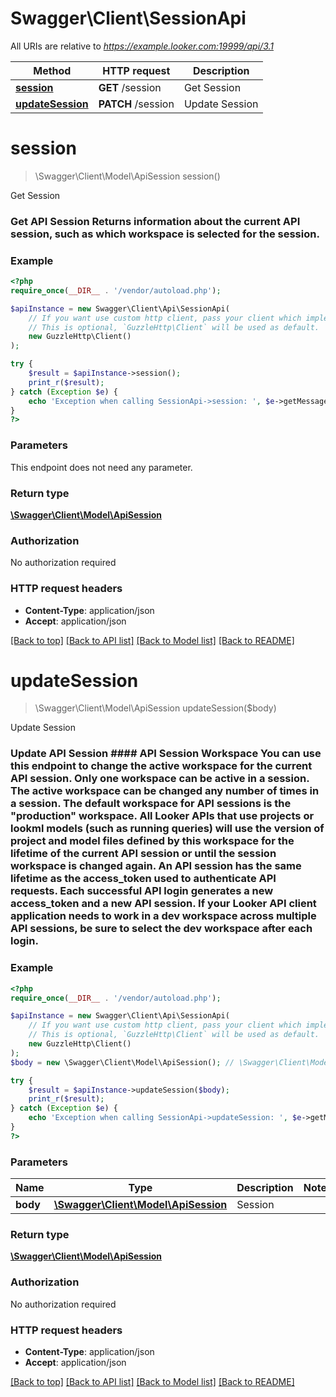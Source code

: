 # Swagger\Client\SessionApi

All URIs are relative to *https://example.looker.com:19999/api/3.1*

Method | HTTP request | Description
------------- | ------------- | -------------
[**session**](SessionApi.md#session) | **GET** /session | Get Session
[**updateSession**](SessionApi.md#updateSession) | **PATCH** /session | Update Session


# **session**
> \Swagger\Client\Model\ApiSession session()

Get Session

### Get API Session  Returns information about the current API session, such as which workspace is selected for the session.

### Example
```php
<?php
require_once(__DIR__ . '/vendor/autoload.php');

$apiInstance = new Swagger\Client\Api\SessionApi(
    // If you want use custom http client, pass your client which implements `GuzzleHttp\ClientInterface`.
    // This is optional, `GuzzleHttp\Client` will be used as default.
    new GuzzleHttp\Client()
);

try {
    $result = $apiInstance->session();
    print_r($result);
} catch (Exception $e) {
    echo 'Exception when calling SessionApi->session: ', $e->getMessage(), PHP_EOL;
}
?>
```

### Parameters
This endpoint does not need any parameter.

### Return type

[**\Swagger\Client\Model\ApiSession**](../Model/ApiSession.md)

### Authorization

No authorization required

### HTTP request headers

 - **Content-Type**: application/json
 - **Accept**: application/json

[[Back to top]](#) [[Back to API list]](../../README.md#documentation-for-api-endpoints) [[Back to Model list]](../../README.md#documentation-for-models) [[Back to README]](../../README.md)

# **updateSession**
> \Swagger\Client\Model\ApiSession updateSession($body)

Update Session

### Update API Session  #### API Session Workspace  You can use this endpoint to change the active workspace for the current API session.  Only one workspace can be active in a session. The active workspace can be changed any number of times in a session.  The default workspace for API sessions is the \"production\" workspace.  All Looker APIs that use projects or lookml models (such as running queries) will use the version of project and model files defined by this workspace for the lifetime of the current API session or until the session workspace is changed again.  An API session has the same lifetime as the access_token used to authenticate API requests. Each successful API login generates a new access_token and a new API session.  If your Looker API client application needs to work in a dev workspace across multiple API sessions, be sure to select the dev workspace after each login.

### Example
```php
<?php
require_once(__DIR__ . '/vendor/autoload.php');

$apiInstance = new Swagger\Client\Api\SessionApi(
    // If you want use custom http client, pass your client which implements `GuzzleHttp\ClientInterface`.
    // This is optional, `GuzzleHttp\Client` will be used as default.
    new GuzzleHttp\Client()
);
$body = new \Swagger\Client\Model\ApiSession(); // \Swagger\Client\Model\ApiSession | Session

try {
    $result = $apiInstance->updateSession($body);
    print_r($result);
} catch (Exception $e) {
    echo 'Exception when calling SessionApi->updateSession: ', $e->getMessage(), PHP_EOL;
}
?>
```

### Parameters

Name | Type | Description  | Notes
------------- | ------------- | ------------- | -------------
 **body** | [**\Swagger\Client\Model\ApiSession**](../Model/ApiSession.md)| Session |

### Return type

[**\Swagger\Client\Model\ApiSession**](../Model/ApiSession.md)

### Authorization

No authorization required

### HTTP request headers

 - **Content-Type**: application/json
 - **Accept**: application/json

[[Back to top]](#) [[Back to API list]](../../README.md#documentation-for-api-endpoints) [[Back to Model list]](../../README.md#documentation-for-models) [[Back to README]](../../README.md)

